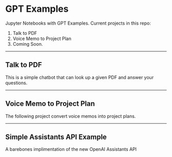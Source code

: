 # GPT Examples
 Jupyter Notebooks with GPT Examples. Current projects in this repo:
 1. Talk to PDF
 2. Voice Memo to Project Plan
 3. Coming Soon.

---

## Talk to PDF

This is a simple chatbot that can look up a given PDF and answer your questions.

---

## Voice Memo to Project Plan

The following project convert voice memos into project plans.

---

## Simple Assistants API Example

A barebones implimentation of the new OpenAI Assistants API